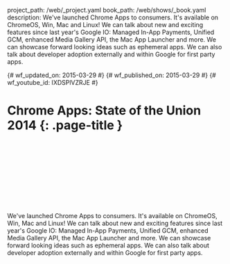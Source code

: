 project_path: /web/_project.yaml book_path: /web/shows/_book.yaml description: We've launched Chrome Apps to consumers. It's available on ChromeOS, Win, Mac and Linux! We can talk about new and exciting features since last year's Google IO: Managed In-App Payments, Unified GCM, enhanced Media Gallery API, the Mac App Launcher and more. We can showcase forward looking ideas such as ephemeral apps. We can also talk about developer adoption externally and within Google for first party apps.

{# wf_updated_on: 2015-03-29 #} {# wf_published_on: 2015-03-29 #} {# wf_youtube_id: IXDSPlVZRJE #}

# Chrome Apps: State of the Union 2014 {: .page-title }

<div class="video-wrapper">
  <iframe class="devsite-embedded-youtube-video" data-video-id="IXDSPlVZRJE"
          data-autohide="1" data-showinfo="0" frameborder="0" allowfullscreen>
  </iframe>
</div>

We've launched Chrome Apps to consumers. It's available on ChromeOS, Win, Mac and Linux! We can talk about new and exciting features since last year's Google IO: Managed In-App Payments, Unified GCM, enhanced Media Gallery API, the Mac App Launcher and more. We can showcase forward looking ideas such as ephemeral apps. We can also talk about developer adoption externally and within Google for first party apps.